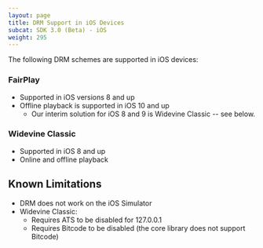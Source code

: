 ```yaml
---
layout: page
title: DRM Support in iOS Devices
subcat: SDK 3.0 (Beta) - iOS
weight: 295
---
```


The following DRM schemes are supported in iOS devices:

### FairPlay  

* Supported in iOS versions 8 and up
* Offline playback is supported in iOS 10 and up
  * Our interim solution for iOS 8 and 9 is Widevine Classic -- see below.

### Widevine Classic  

* Supported in iOS 8 and up
* Online and offline playback

## Known Limitations  
* DRM does not work on the iOS Simulator
* Widevine Classic:
  * Requires ATS to be disabled for 127.0.0.1
  * Requires Bitcode to be disabled (the core library does not support Bitcode)


